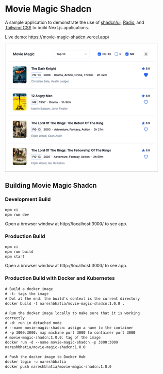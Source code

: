 # Movie Magic Shadcn

A sample application to demonstrate the use of
[shadcn/ui](https://ui.shadcn.com/), [Radix](https://www.radix-ui.com/), and
[Tailwind CSS](https://tailwindcss.com/) to build Next.js applications.

Live demo: https://movie-magic-shadcn.vercel.app/

![Movie Magic Screenshot](assets/movie-magic-screenshot.png)

## Building Movie Magic Shadcn

### Development Build

```shell
npm ci
npm run dev
```

Open a browser window at http://localhost:3000/ to see app.

### Production Build

```shell
npm ci
npm run build
npm start
```

Open a browser window at http://localhost:3000/ to see app.

### Production Build with Docker and Kubernetes

```shell
# Build a docker image
# -t: tags the image
# Dot at the end: the build's context is the current directory
docker build -t nareshbhatia/movie-magic-shadcn:1.0.0 .

# Run the docker image locally to make sure that it is working correctly
# -d: run in detached mode
# --name movie-magic-shadcn: assign a name to the container
# -p 3000:3000: map machine port 3000 to container port 3000
# movie-magic-shadcn:1.0.0: tag of the image
docker run -d --name movie-magic-shadcn -p 3000:3000 nareshbhatia/movie-magic-shadcn:1.0.0

# Push the docker image to Docker Hub
docker login -u nareshbhatia
docker push nareshbhatia/movie-magic-shadcn:1.0.0
```
